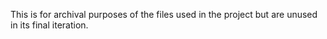 This is for archival purposes of the files used in the project but are unused in its final iteration.
